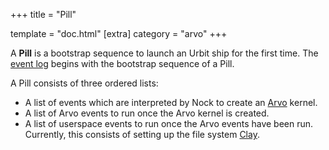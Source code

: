 +++
title = "Pill"

template = "doc.html"
[extra]
category = "arvo"
+++

A **Pill** is a bootstrap sequence to launch an Urbit ship for the first time. The [event log](../eventlog) begins with the bootstrap sequence of a Pill.

A Pill consists of three ordered lists:
 * A list of events which are interpreted by Nock to create an [Arvo](../arvo) kernel.
 * A list of Arvo events to run once the Arvo kernel is created.
 * A list of userspace events to run once the Arvo events have been run. Currently, this consists of setting up the file system [Clay](../clay).

 
